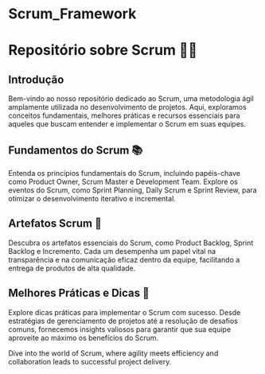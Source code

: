 # Scrum_Framework

# Repositório sobre Scrum 🔄🚀

## Introdução
Bem-vindo ao nosso repositório dedicado ao Scrum, uma metodologia ágil amplamente utilizada no desenvolvimento de projetos. Aqui, exploramos conceitos fundamentais, melhores práticas e recursos essenciais para aqueles que buscam entender e implementar o Scrum em suas equipes.

## Fundamentos do Scrum 📚
Entenda os princípios fundamentais do Scrum, incluindo papéis-chave como Product Owner, Scrum Master e Development Team. Explore os eventos do Scrum, como Sprint Planning, Daily Scrum e Sprint Review, para otimizar o desenvolvimento iterativo e incremental.

## Artefatos Scrum 🎨
Descubra os artefatos essenciais do Scrum, como Product Backlog, Sprint Backlog e Incremento. Cada um desempenha um papel vital na transparência e na comunicação eficaz dentro da equipe, facilitando a entrega de produtos de alta qualidade.

## Melhores Práticas e Dicas 🚀
Explore dicas práticas para implementar o Scrum com sucesso. Desde estratégias de gerenciamento de projetos até a resolução de desafios comuns, fornecemos insights valiosos para garantir que sua equipe aproveite ao máximo os benefícios do Scrum.

Dive into the world of Scrum, where agility meets efficiency and collaboration leads to successful project delivery.
